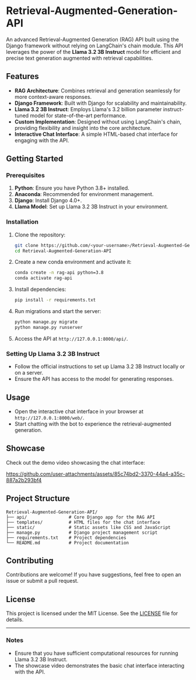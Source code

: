 # Retrieval-Augmented-Generation-API

An advanced Retrieval-Augmented Generation (RAG) API built using the Django framework without relying on LangChain's chain module. This API leverages the power of the **Llama 3.2 3B Instruct** model for efficient and precise text generation augmented with retrieval capabilities.

## Features

- **RAG Architecture**: Combines retrieval and generation seamlessly for more context-aware responses.
- **Django Framework**: Built with Django for scalability and maintainability.
- **Llama 3.2 3B Instruct**: Employs Llama's 3.2 billion parameter instruct-tuned model for state-of-the-art performance.
- **Custom Implementation**: Designed without using LangChain's chain, providing flexibility and insight into the core architecture.
- **Interactive Chat Interface**: A simple HTML-based chat interface for engaging with the API.

## Getting Started

### Prerequisites

1. **Python**: Ensure you have Python 3.8+ installed.
2. **Anaconda**: Recommended for environment management.
3. **Django**: Install Django 4.0+.
4. **Llama Model**: Set up Llama 3.2 3B Instruct in your environment.

### Installation

1. Clone the repository:
   ```bash
   git clone https://github.com/<your-username>/Retrieval-Augmented-Generation-API.git
   cd Retrieval-Augmented-Generation-API
   ```

2. Create a new conda environment and activate it:
   ```bash
   conda create -n rag-api python=3.8
   conda activate rag-api
   ```

3. Install dependencies:
   ```bash
   pip install -r requirements.txt
   ```

4. Run migrations and start the server:
   ```bash
   python manage.py migrate
   python manage.py runserver
   ```

5. Access the API at `http://127.0.0.1:8000/api/`.

### Setting Up Llama 3.2 3B Instruct

- Follow the official instructions to set up Llama 3.2 3B Instruct locally or on a server.
- Ensure the API has access to the model for generating responses.

## Usage

- Open the interactive chat interface in your browser at `http://127.0.0.1:8000/web/`.
- Start chatting with the bot to experience the retrieval-augmented generation.

## Showcase

Check out the demo video showcasing the chat interface:

https://github.com/user-attachments/assets/85c74bd2-3370-44a4-a35c-887a2b293bf4


## Project Structure

```
Retrieval-Augmented-Generation-API/
├── api/                # Core Django app for the RAG API
├── templates/          # HTML files for the chat interface
├── static/             # Static assets like CSS and JavaScript
├── manage.py           # Django project management script
├── requirements.txt    # Project dependencies
└── README.md           # Project documentation
```

## Contributing

Contributions are welcome! If you have suggestions, feel free to open an issue or submit a pull request.

## License

This project is licensed under the MIT License. See the [LICENSE](LICENSE) file for details.

---

### Notes

- Ensure that you have sufficient computational resources for running Llama 3.2 3B Instruct.
- The showcase video demonstrates the basic chat interface interacting with the API.

